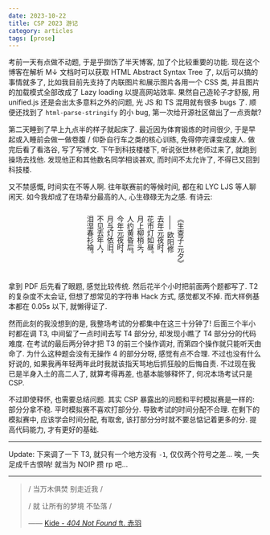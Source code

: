 ```yaml
---
date: 2023-10-22
title: CSP 2023 游记
category: articles
tags: [prose]
---
```



考前一天有点做不动题, 于是乎捯饬了半天博客, 加了个比较重要的功能. 现在这个博客在解析 M↓ 文档时可以获取 HTML Abstract Syntax Tree 了, 以后可以搞的事情就多了, 比如我目前先支持了内联图片和展示图片各用一个 CSS 类, 并且图片的加载模式全部改成了 Lazy loading 以提高网站效率. 果然自己造轮子才舒服, 用 unified.js 还是会出太多意料之外的问题, 光 JS 和 TS 混用就有很多 bugs 了. 顺便还找到了 `html-parse-stringify` 的小 bug, 第一次给开源社区做出了一点贡献?

第二天睡到了早上九点半的样子就起床了. 最近因为体育锻炼的时间很少, 于是早起或入睡前会做一做卷腹 / 仰卧自行车之类的核心训练, 免得停完课变成废人. 做完后看了看洛谷, 写了写博文. 下午到科技楼楼下, 听说张世林老师过来了, 就跑到操场去找他. 发现他正和其他数名同学相谈甚欢, 而时间不太允许了, 不得已又回到科技楼.

又不禁感慨, 时间实在不等人啊. 往年联赛前的等候时间, 都在和 LYC LJS 等人聊闲天. 如今我却成了在场辈分最高的人, 心生碌碌无为之感. 有诗云:

<div style="writing-mode: vertical-rl; margin-left: auto; margin-right:auto">
<p>《生查子·元夕》</p>
<p>—— 欧阳修</p>
<p>去年元夜时，</p>
<p>花市灯如昼。</p>
<p>月上柳梢头，</p>
<p>人约黄昏后。</p>
<p>今年元夜时，</p>
<p>月与灯依旧。</p>
<p>不见去年人，</p>
<p>泪湿春衫袖。</p>
</div>


拿到 PDF 后先看了眼题, 感觉比较传统. 然后花半个小时把前面两个题都写了. T2 的复杂度不太会证, 但想了想常见的字符串 Hack 方式, 感觉都叉不掉. 而大样例基本都在 0.05s 以下, 就懒得证了.

然而此刻的我没想到的是, 我整场考试的分都集中在这三十分钟了! 后面三个半小时都在调 T3, 中间留了一点时间去写 T4 部分分, 却发现小瞧了 T4 部分分的代码难度. 在考试的最后两分钟才把 T3 的前三个操作调对, 而第四个操作就只能听天由命了. 为什么这种题会没有无操作 4 的部分分呀, 感觉有点不合理. 不过也没有什么好说的, 如果我再年轻两年此时我就该指天骂地后抓狂般的后悔自责. 不过现在我已是半身入土的高二人了, 就算考得再差, 也基本能够释怀了, 何况本场考试只是 CSP.

不过即使释怀, 也需要总结问题. 其实 CSP 暴露出的问题和平时模拟赛是一样的: 部分分拿不稳. 平时模拟赛不喜欢打部分分. 导致考试的时间分配不合理. 在剩下的模拟赛中, 应该学会时间分配, 有取舍, 该打部分分时就不要总惦记着更多的分. 提高代码能力, 才有更好的基础.

---

Update: 下来调了一下 T3, 就只有一个地方没有 `-1`, 仅仅两个符号之差... 唉, 一失足成千古恨呐! 就当为 NOIP 攒 rp 吧...

---

> / 当万木俱焚 别走近我 /
>
> / 就 让所有的梦境 不坠落 /
>
> —— [Kide - *404 Not Found* ft. 赤羽](https://vocadb.net/S/243873)
    